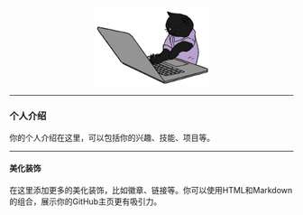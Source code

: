 <div align="center">
  <img src="https://github.com/heartyang520/HeartYang.github.io/blob/main/share/hacker_a.gif?raw=true.gif" width="40%">
</div>

---

### 个人介绍

你的个人介绍在这里，可以包括你的兴趣、技能、项目等。

---

#### 美化装饰

在这里添加更多的美化装饰，比如徽章、链接等。你可以使用HTML和Markdown的组合，展示你的GitHub主页更有吸引力。

